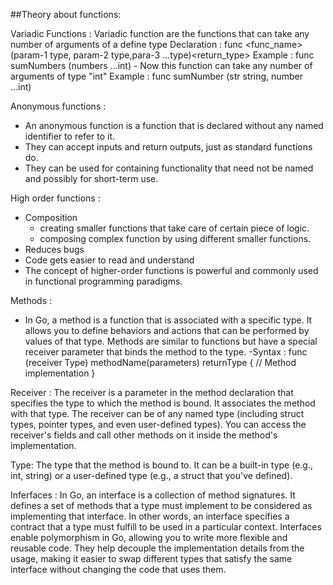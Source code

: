 ##Theory about functions:

Variadic Functions :
Variadic function are the functions that can take any number of arguments of a define type
Declaration :  func <func_name> (param-1 type, param-2 type,para-3 ...type)<return_type>
Example : func sumNumbers (numbers ...int) 
    - Now this function can take any number of arguments of type "int"
Example : func sumNumber (str string, number ...int)


Anonymous functions : 
- An anonymous function is a function that is declared without any named identifier to refer to it.
- They can accept inputs and return outputs, just as standard functions do.
- They can be used for containing functionality that need not be named and possibly for short-term use.

High order functions : 
- Composition
    - creating smaller functions that take care of certain piece of logic.
    - composing complex function by using different smaller functions.
- Reduces bugs
- Code gets easier to read and understand
- The concept of higher-order functions is powerful and commonly used in functional programming paradigms.

Methods : 
- In Go, a method is a function that is associated with a specific type. It allows you to define behaviors and actions that can be     performed by values of that type. Methods are similar to functions but have a special receiver parameter that binds the method to the type.
-Syntax : 
func (receiver Type) methodName(parameters) returnType {
    // Method implementation
}

Receiver : The receiver is a parameter in the method declaration that specifies the type to which the method is bound. It associates the method with that type. The receiver can be of any named type (including struct types, pointer types, and even user-defined types). You can access the receiver's fields and call other methods on it inside the method's implementation.

Type: The type that the method is bound to. It can be a built-in type (e.g., int, string) or a user-defined type (e.g., a struct that you've defined).


Inferfaces : 
In Go, an interface is a collection of method signatures. It defines a set of methods that a type must implement to be considered as implementing that interface. In other words, an interface specifies a contract that a type must fulfill to be used in a particular context.
Interfaces enable polymorphism in Go, allowing you to write more flexible and reusable code. They help decouple the implementation details from the usage, making it easier to swap different types that satisfy the same interface without changing the code that uses them.